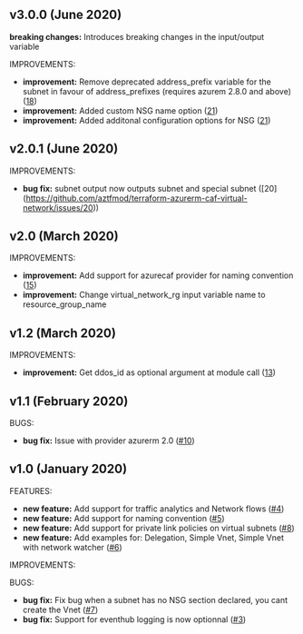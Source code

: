 ## v3.0.0 (June 2020)

**breaking changes:** Introduces breaking changes in the input/output variable

IMPROVEMENTS:

* **improvement:** Remove deprecated address_prefix variable for the subnet in favour of address_prefixes (requires azurem 2.8.0 and above) ([18](https://github.com/aztfmod/terraform-azurerm-caf-virtual-network/issues/18))
* **improvement:** Added custom NSG name option ([21](https://github.com/aztfmod/terraform-azurerm-caf-virtual-network/issues/21))
* **improvement:** Added additonal configuration options for NSG ([21](https://github.com/aztfmod/terraform-azurerm-caf-virtual-network/issues/21))


## v2.0.1 (June 2020)

IMPROVEMENTS:

* **bug fix:** subnet output now outputs subnet and special subnet ([20] (https://github.com/aztfmod/terraform-azurerm-caf-virtual-network/issues/20))


## v2.0 (March 2020)

IMPROVEMENTS:

* **improvement:** Add support for azurecaf provider for naming convention ([15](https://github.com/aztfmod/terraform-azurerm-caf-virtual-network/issues/15))
* **improvement:** Change virtual_network_rg input variable name to resource_group_name


## v1.2 (March 2020)

IMPROVEMENTS:

* **improvement:** Get ddos_id as optional argument at module call ([13](https://github.com/aztfmod/terraform-azurerm-caf-virtual-network/issues/13))


## v1.1 (February 2020)

BUGS:

* **bug fix:** Issue with provider azurerm 2.0 ([#10](https://github.com/aztfmod/terraform-azurerm-caf-virtual-network/issues/10))

## v1.0 (January 2020)

FEATURES:

* **new feature:**  Add support for traffic analytics and Network flows ([#4](https://github.com/aztfmod/terraform-azurerm-caf-virtual-network/issues/4))
* **new feature:**  Add support for naming convention ([#5](https://github.com/aztfmod/terraform-azurerm-caf-virtual-network/issues/5))
* **new feature:**  Add support for private link policies on virtual subnets ([#8](https://github.com/aztfmod/terraform-azurerm-caf-virtual-network/issues/8)) 
* **new feature:**  Add examples for: Delegation, Simple Vnet, Simple Vnet with network watcher ([#6](https://github.com/aztfmod/terraform-azurerm-caf-virtual-network/issues/6))

IMPROVEMENTS:

BUGS:
* **bug fix:** Fix bug when a subnet has no NSG section declared, you cant create the Vnet ([#7](https://github.com/aztfmod/terraform-azurerm-caf-virtual-network/issues/7)) 
* **bug fix:** Support for eventhub logging is now optionnal ([#3](https://github.com/aztfmod/terraform-azurerm-caf-virtual-network/issues/3)) 
